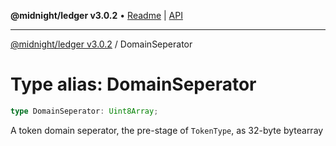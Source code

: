 **@midnight/ledger v3.0.2** • [Readme](../README.md) \| [API](../globals.md)

***

[@midnight/ledger v3.0.2](../README.md) / DomainSeperator

# Type alias: DomainSeperator

```ts
type DomainSeperator: Uint8Array;
```

A token domain seperator, the pre-stage of `TokenType`, as 32-byte bytearray
